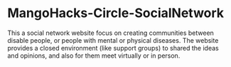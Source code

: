 # MangoHacks-Circle-SocialNetwork
This a social network website focus on creating communities between disable people, or people with mental or physical diseases. The website provides a closed environment (like support groups) to shared the ideas and opinions, and also for them meet virtually or in person.
